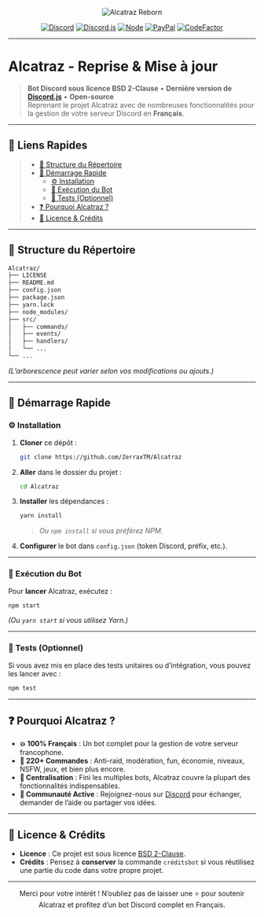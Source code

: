 <p align="center">
  <img src="https://socialify.git.ci/ZerraxTM/Alcatraz/image?description=1&forks=1&issues=1&language=1&name=1&owner=1&pattern=Circuit%20Board&pulls=1&stargazers=1&theme=Dark" alt="Alcatraz Reborn" />
</p>

<div align="center">

[![Discord](https://img.shields.io/discord/876540658838569011?label=Discord&logo=discord&colorB=7289DA)](https://discord.gg/Kcw3q53353)
[![Discord.js](https://img.shields.io/badge/discord.js-v14.x-blue.svg?logo=npm)](https://discord.js.org/)
[![Node](https://img.shields.io/badge/node.js-16%2B-green.svg)](https://nodejs.org/)
[![PayPal](https://img.shields.io/badge/paypal-donate-blue.svg)](https://paypal.me/GalackQSM?locale.x=fr_FR)
[![CodeFactor](https://www.codefactor.io/repository/gitlab/galackqsm/alcatraz/badge)](https://www.codefactor.io/repository/gitlab/galackqsm/Alcatraz)

</div>

---

# Alcatraz - Reprise & Mise à jour

> **Bot Discord sous licence BSD 2-Clause** • **Dernière version de [Discord.js](https://discord.js.org/)** • **Open-source**  
> Reprenant le projet Alcatraz avec de nombreuses fonctionnalités pour la gestion de votre serveur Discord en **Français**.

---

## 🔗 Liens Rapides
> - [📂 Structure du Répertoire](#-structure-du-répertoire)  
> - [🚀 Démarrage Rapide](#-démarrage-rapide)  
>   - [⚙️ Installation](#️-installation)  
>   - [🤖 Exécution du Bot](#-exécution-du-bot)  
>   - [🧪 Tests (Optionnel)](#-tests-optionnel)  
> - [❓ Pourquoi Alcatraz ?](#-pourquoi-alcatraz-)  
> - [📜 Licence & Crédits](#-licence--crédits)  

---

## 📂 Structure du Répertoire

```bash
Alcatraz/
├── LICENSE
├── README.md
├── config.json
├── package.json
├── yarn.lock
├── node_modules/
├── src/
│   ├── commands/
│   ├── events/
│   ├── handlers/
│   └── ...
└── ...
```

*(L’arborescence peut varier selon vos modifications ou ajouts.)*

---

## 🚀 Démarrage Rapide

### ⚙️ Installation

1. **Cloner** ce dépôt :
   ```bash
   git clone https://github.com/ZerraxTM/Alcatraz
   ```
2. **Aller** dans le dossier du projet :
   ```bash
   cd Alcatraz
   ```
3. **Installer** les dépendances :
   ```bash
   yarn install
   ```
   > *Ou `npm install` si vous préférez NPM.*  

4. **Configurer** le bot dans `config.json` (token Discord, préfix, etc.).  

---

### 🤖 Exécution du Bot

Pour **lancer** Alcatraz, exécutez :

```bash
npm start
```
*(Ou `yarn start` si vous utilisez Yarn.)*

---

### 🧪 Tests (Optionnel)

Si vous avez mis en place des tests unitaires ou d’intégration, vous pouvez les lancer avec :

```bash
npm test
```

---

## ❓ Pourquoi Alcatraz ?

- **💥 100% Français** : Un bot complet pour la gestion de votre serveur francophone.  
- **💯 220+ Commandes** : Anti-raid, modération, fun, économie, niveaux, NSFW, jeux, et bien plus encore.  
- **🤖 Centralisation** : Fini les multiples bots, Alcatraz couvre la plupart des fonctionnalités indispensables.  
- **👥 Communauté Active** : Rejoignez-nous sur [Discord](https://discord.gg/zch) pour échanger, demander de l’aide ou partager vos idées.  

---

## 📜 Licence & Crédits

- **Licence** : Ce projet est sous licence [BSD 2-Clause](./LICENSE).  
- **Crédits** : Pensez à **conserver** la commande `créditsbot` si vous réutilisez une partie du code dans votre propre projet.  

---

<p align="center">
  Merci pour votre intérêt ! N’oubliez pas de laisser une ⭐ pour soutenir Alcatraz et profitez d’un bot Discord complet en Français.
</p>
